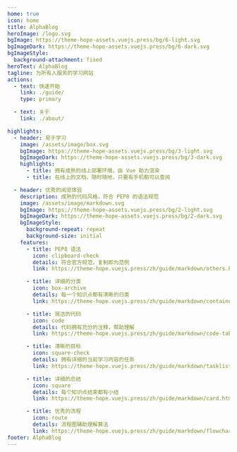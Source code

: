 ```yaml
---
home: true
icon: home
title: AlphaBlog
heroImage: /logo.svg
bgImage: https://theme-hope-assets.vuejs.press/bg/6-light.svg
bgImageDark: https://theme-hope-assets.vuejs.press/bg/6-dark.svg
bgImageStyle:
  background-attachment: fixed
heroText: AlphaBlog
tagline: 为所有人服务的学习网站
actions:
  - text: 快速开始
    link: ./guide/
    type: primary

  - text: 关于
    link: ./about/

highlights:
  - header: 易于学习
    image: /assets/image/box.svg
    bgImage: https://theme-hope-assets.vuejs.press/bg/3-light.svg
    bgImageDark: https://theme-hope-assets.vuejs.press/bg/3-dark.svg
    highlights:
      - title: 拥有成熟的线上部署环境，由 Vue 助力渲染
      - title: 在线上的文档，随时随地，只要有手机都可以查阅

  - header: 优秀的阅览体验
    description: 成熟的代码风格，符合 PEP8 的语法规范
    image: /assets/image/markdown.svg
    bgImage: https://theme-hope-assets.vuejs.press/bg/2-light.svg
    bgImageDark: https://theme-hope-assets.vuejs.press/bg/2-dark.svg
    bgImageStyle:
      background-repeat: repeat
      background-size: initial
    features:
      - title: PEP8 语法
        icon: clipboard-check
        details: 符合官方规范，复制即为范例
        link: https://theme-hope.vuejs.press/zh/guide/markdown/others.html#link-check

      - title: 详细的分类
        icon: box-archive
        details: 每一个知识点都有清晰的归类
        link: https://theme-hope.vuejs.press/zh/guide/markdown/container.html

      - title: 简洁的代码
        icon: code
        details: 代码拥有充分的注释，帮助理解
        link: https://theme-hope.vuejs.press/zh/guide/markdown/code-tabs.html

      - title: 清晰的目标
        icon: square-check
        details: 拥有详细的当前学习内容的任务
        link: https://theme-hope.vuejs.press/zh/guide/markdown/tasklist.html

      - title: 详细的总结
        icon: square
        details: 每个知识点结束都有小结
        link: https://theme-hope.vuejs.press/zh/guide/markdown/card.html

      - title: 优秀的流程
        icon: route
        details: 流程图辅助理解算法
        link: https://theme-hope.vuejs.press/zh/guide/markdown/flowchart.html
footer: AlphaBlog
---
```

